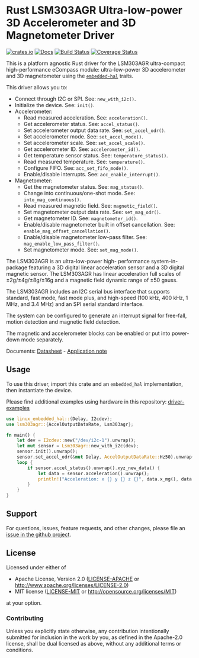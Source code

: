 # Rust LSM303AGR Ultra-low-power 3D Accelerometer and 3D Magnetometer Driver

[![crates.io](https://img.shields.io/crates/v/lsm303agr.svg)](https://crates.io/crates/lsm303agr)
[![Docs](https://docs.rs/lsm303agr/badge.svg)](https://docs.rs/lsm303agr)
[![Build Status](https://github.com/eldruin/lsm303agr-rs/workflows/Build/badge.svg)](https://github.com/eldruin/lsm303agr-rs/actions?query=workflow%3ABuild)
[![Coverage Status](https://coveralls.io/repos/github/eldruin/lsm303agr-rs/badge.svg?branch=master)](https://coveralls.io/github/eldruin/lsm303agr-rs?branch=master)

This is a platform agnostic Rust driver for the LSM303AGR ultra-compact
high-performance eCompass module: ultra-low-power 3D accelerometer and
3D magnetometer using the [`embedded-hal`] traits.

This driver allows you to:
- Connect through I2C or SPI. See: `new_with_i2c()`.
- Initialize the device. See: `init()`.
- Accelerometer:
    - Read measured acceleration. See: `acceleration()`.
    - Get accelerometer status. See: `accel_status()`.
    - Set accelerometer output data rate. See: `set_accel_odr()`.
    - Set accelerometer mode. See: `set_accel_mode()`.
    - Set accelerometer scale. See: `set_accel_scale()`.
    - Get accelerometer ID. See: `accelerometer_id()`.
    - Get temperature sensor status. See: `temperature_status()`.
    - Read measured temperature. See: `temperature()`.
    - Configure FIFO. See: `acc_set_fifo_mode()`.
    - Enable/disable interrupts. See: `acc_enable_interrupt()`.
- Magnetometer:
    - Get the magnetometer status. See: `mag_status()`.
    - Change into continuous/one-shot mode. See: `into_mag_continuous()`.
    - Read measured magnetic field. See: `magnetic_field()`.
    - Set magnetometer output data rate. See: `set_mag_odr()`.
    - Get magnetometer ID. See: `magnetometer_id()`.
    - Enable/disable magnetometer built in offset cancellation. See: `enable_mag_offset_cancellation()`.
    - Enable/disable magnetometer low-pass filter. See: `mag_enable_low_pass_filter()`.
    - Set magnetometer mode. See: `set_mag_mode()`.

<!-- TODO
[Introductory blog post]()
-->

The LSM303AGR is an ultra-low-power high- performance system-in-package featuring
a 3D digital linear acceleration sensor and a 3D digital magnetic sensor.
The LSM303AGR has linear acceleration full scales of ±2g/±4g/±8g/±16g and a magnetic
field dynamic range of ±50 gauss.

The LSM303AGR includes an I2C serial bus interface that supports standard, fast mode,
fast mode plus, and high-speed (100 kHz, 400 kHz, 1 MHz, and 3.4 MHz) and an SPI serial
standard interface.

The system can be configured to generate an interrupt signal for free-fall, motion
detection and magnetic field detection.

The magnetic and accelerometer blocks can be enabled or put into power-down mode separately.

Documents: [Datasheet](https://www.st.com/resource/en/datasheet/lsm303agr.pdf) - [Application note](https://www.st.com/resource/en/application_note/dm00265383-ultracompact-highperformance-ecompass-module-based-on-the-lsm303agr-stmicroelectronics.pdf)

## Usage

To use this driver, import this crate and an `embedded_hal` implementation,
then instantiate the device.

Please find additional examples using hardware in this repository: [driver-examples]

[driver-examples]: https://github.com/eldruin/driver-examples

```rust
use linux_embedded_hal::{Delay, I2cdev};
use lsm303agr::{AccelOutputDataRate, Lsm303agr};

fn main() {
    let dev = I2cdev::new("/dev/i2c-1").unwrap();
    let mut sensor = Lsm303agr::new_with_i2c(dev);
    sensor.init().unwrap();
    sensor.set_accel_odr(&mut Delay, AccelOutputDataRate::Hz50).unwrap();
    loop {
        if sensor.accel_status().unwrap().xyz_new_data() {
            let data = sensor.acceleration().unwrap();
            println!("Acceleration: x {} y {} z {}", data.x_mg(), data.y_mg(), data.z_mg());
        }
    }
}
```

## Support

For questions, issues, feature requests, and other changes, please file an
[issue in the github project](https://github.com/eldruin/lsm303agr-rs/issues).

## License

Licensed under either of

 * Apache License, Version 2.0 ([LICENSE-APACHE](LICENSE-APACHE) or
   http://www.apache.org/licenses/LICENSE-2.0)
 * MIT license ([LICENSE-MIT](LICENSE-MIT) or
   http://opensource.org/licenses/MIT)

at your option.

### Contributing

Unless you explicitly state otherwise, any contribution intentionally submitted
for inclusion in the work by you, as defined in the Apache-2.0 license, shall
be dual licensed as above, without any additional terms or conditions.

[`embedded-hal`]: https://github.com/rust-embedded/embedded-hal
